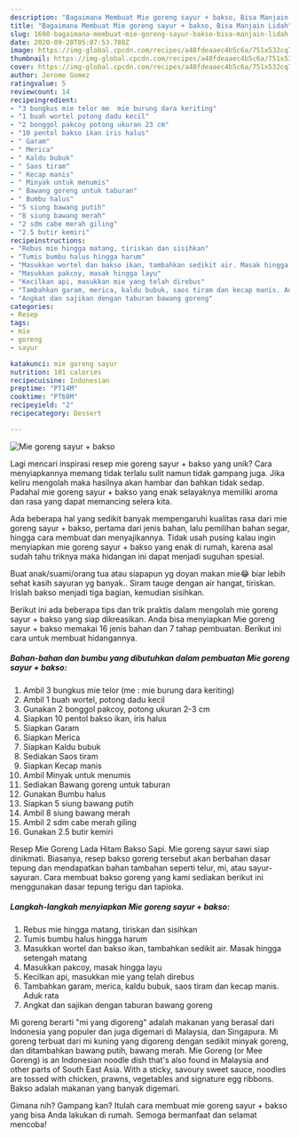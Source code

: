 ```yaml
---
description: "Bagaimana Membuat Mie goreng sayur + bakso, Bisa Manjain Lidah"
title: "Bagaimana Membuat Mie goreng sayur + bakso, Bisa Manjain Lidah"
slug: 1698-bagaimana-membuat-mie-goreng-sayur-bakso-bisa-manjain-lidah
date: 2020-09-20T05:07:53.788Z
image: https://img-global.cpcdn.com/recipes/a48fdeaaec4b5c6a/751x532cq70/mie-goreng-sayur-bakso-foto-resep-utama.jpg
thumbnail: https://img-global.cpcdn.com/recipes/a48fdeaaec4b5c6a/751x532cq70/mie-goreng-sayur-bakso-foto-resep-utama.jpg
cover: https://img-global.cpcdn.com/recipes/a48fdeaaec4b5c6a/751x532cq70/mie-goreng-sayur-bakso-foto-resep-utama.jpg
author: Jerome Gomez
ratingvalue: 5
reviewcount: 14
recipeingredient:
- "3 bungkus mie telor me  mie burung dara keriting"
- "1 buah wortel potong dadu kecil"
- "2 bonggol pakcoy potong ukuran 23 cm"
- "10 pentol bakso ikan iris halus"
- " Garam"
- " Merica"
- " Kaldu bubuk"
- " Saos tiram"
- " Kecap manis"
- " Minyak untuk menumis"
- " Bawang goreng untuk taburan"
- " Bumbu halus"
- "5 siung bawang putih"
- "8 siung bawang merah"
- "2 sdm cabe merah giling"
- "2.5 butir kemiri"
recipeinstructions:
- "Rebus mie hingga matang, tiriskan dan sisihkan"
- "Tumis bumbu halus hingga harum"
- "Masukkan wortel dan bakso ikan, tambahkan sedikit air. Masak hingga setengah matang"
- "Masukkan pakcoy, masak hingga layu"
- "Kecilkan api, masukkan mie yang telah direbus"
- "Tambahkan garam, merica, kaldu bubuk, saos tiram dan kecap manis. Aduk rata"
- "Angkat dan sajikan dengan taburan bawang goreng"
categories:
- Resep
tags:
- mie
- goreng
- sayur

katakunci: mie goreng sayur 
nutrition: 181 calories
recipecuisine: Indonesian
preptime: "PT14M"
cooktime: "PT60M"
recipeyield: "2"
recipecategory: Dessert

---
```



![Mie goreng sayur + bakso](https://img-global.cpcdn.com/recipes/a48fdeaaec4b5c6a/751x532cq70/mie-goreng-sayur-bakso-foto-resep-utama.jpg)

Lagi mencari inspirasi resep mie goreng sayur + bakso yang unik? Cara menyiapkannya memang tidak terlalu sulit namun tidak gampang juga. Jika keliru mengolah maka hasilnya akan hambar dan bahkan tidak sedap. Padahal mie goreng sayur + bakso yang enak selayaknya memiliki aroma dan rasa yang dapat memancing selera kita.

Ada beberapa hal yang sedikit banyak mempengaruhi kualitas rasa dari mie goreng sayur + bakso, pertama dari jenis bahan, lalu pemilihan bahan segar, hingga cara membuat dan menyajikannya. Tidak usah pusing kalau ingin menyiapkan mie goreng sayur + bakso yang enak di rumah, karena asal sudah tahu triknya maka hidangan ini dapat menjadi suguhan spesial.

Buat anak/suami/orang tua atau siapapun yg doyan makan mie😂 biar lebih sehat kasih sayuran yg banyak.. Siram tauge dengan air hangat, tiriskan. Irislah bakso menjadi tiga bagian, kemudian sisihkan.


Berikut ini ada beberapa tips dan trik praktis dalam mengolah mie goreng sayur + bakso yang siap dikreasikan. Anda bisa menyiapkan Mie goreng sayur + bakso memakai 16 jenis bahan dan 7 tahap pembuatan. Berikut ini cara untuk membuat hidangannya.

<!--inarticleads1-->

##### Bahan-bahan dan bumbu yang dibutuhkan dalam pembuatan Mie goreng sayur + bakso:

1. Ambil 3 bungkus mie telor (me : mie burung dara keriting)
1. Ambil 1 buah wortel, potong dadu kecil
1. Gunakan 2 bonggol pakcoy, potong ukuran 2-3 cm
1. Siapkan 10 pentol bakso ikan, iris halus
1. Siapkan  Garam
1. Siapkan  Merica
1. Siapkan  Kaldu bubuk
1. Sediakan  Saos tiram
1. Siapkan  Kecap manis
1. Ambil  Minyak untuk menumis
1. Sediakan  Bawang goreng untuk taburan
1. Gunakan  Bumbu halus
1. Siapkan 5 siung bawang putih
1. Ambil 8 siung bawang merah
1. Ambil 2 sdm cabe merah giling
1. Gunakan 2.5 butir kemiri


Resep Mie Goreng Lada Hitam Bakso Sapi. Mie goreng sayur sawi siap dinikmati. Biasanya, resep bakso goreng tersebut akan berbahan dasar tepung dan mendapatkan bahan tambahan seperti telur, mi, atau sayur-sayuran. Cara membuat bakso goreng yang kami sediakan berikut ini menggunakan dasar tepung terigu dan tapioka. 

<!--inarticleads2-->

##### Langkah-langkah menyiapkan Mie goreng sayur + bakso:

1. Rebus mie hingga matang, tiriskan dan sisihkan
1. Tumis bumbu halus hingga harum
1. Masukkan wortel dan bakso ikan, tambahkan sedikit air. Masak hingga setengah matang
1. Masukkan pakcoy, masak hingga layu
1. Kecilkan api, masukkan mie yang telah direbus
1. Tambahkan garam, merica, kaldu bubuk, saos tiram dan kecap manis. Aduk rata
1. Angkat dan sajikan dengan taburan bawang goreng


Mi goreng berarti &#34;mi yang digoreng&#34; adalah makanan yang berasal dari Indonesia yang populer dan juga digemari di Malaysia, dan Singapura. Mi goreng terbuat dari mi kuning yang digoreng dengan sedikit minyak goreng, dan ditambahkan bawang putih, bawang merah. Mie Goreng (or Mee Goreng) is an Indonesian noodle dish that&#39;s also found in Malaysia and other parts of South East Asia. With a sticky, savoury sweet sauce, noodles are tossed with chicken, prawns, vegetables and signature egg ribbons. Bakso adalah makanan yang banyak digemari. 

Gimana nih? Gampang kan? Itulah cara membuat mie goreng sayur + bakso yang bisa Anda lakukan di rumah. Semoga bermanfaat dan selamat mencoba!
